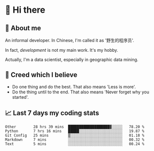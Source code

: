 # 👋 Hi there

## :speech_balloon: About me

An informal developer. In Chinese, I'm called it as '野生的程序员'.

In fact, _development_ is not my main work. It's my hobby.

Actually, I'm a data scientist, especially in geographic data mining.

## :see_no_evil: Creed which I believe

- Do one thing and do the best. That also means 'Less is more'.
- Do the thing until to the end. That also means 'Never forget why you started'.

## :chart_with_upwards_trend: Last 7 days my coding stats

<!--START_SECTION:waka-->
```text
Other        28 hrs 39 mins  ███████████████████▓░░░░░   78.20 % 
Python       7 hrs 16 mins   █████░░░░░░░░░░░░░░░░░░░░   19.87 % 
Git Config   25 mins         ▒░░░░░░░░░░░░░░░░░░░░░░░░   01.18 % 
Markdown     7 mins          ░░░░░░░░░░░░░░░░░░░░░░░░░   00.32 % 
Text         5 mins          ░░░░░░░░░░░░░░░░░░░░░░░░░   00.24 % 
```
<!--END_SECTION:waka-->
